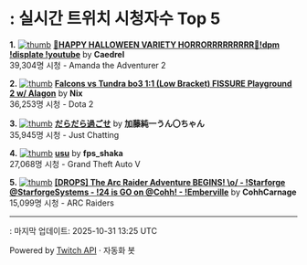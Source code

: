 # : 실시간 트위치 시청자수 Top 5

**1.** [![thumb](https://static-cdn.jtvnw.net/previews-ttv/live_user_caedrel-320x180.jpg)](https://twitch.tv/Caedrel)
**[🔴HAPPY HALLOWEEN VARIETY HORRORRRRRRRRR🔴!dpm !displate !youtube](https://twitch.tv/Caedrel)** by **Caedrel**<br>39,304명 시청  - Amanda the Adventurer 2

**2.** [![thumb](https://static-cdn.jtvnw.net/previews-ttv/live_user_nix-320x180.jpg)](https://twitch.tv/Nix)
**[Falcons vs Tundra bo3 1:1 (Low Bracket) FISSURE Playground 2 w/ Alagon](https://twitch.tv/Nix)** by **Nix**<br>36,253명 시청  - Dota 2

**3.** [![thumb](https://static-cdn.jtvnw.net/previews-ttv/live_user_kato_junichi0817-320x180.jpg)](https://twitch.tv/加藤純一うん〇ちゃん)
**[だらだら過ごせ](https://twitch.tv/加藤純一うん〇ちゃん)** by **加藤純一うん〇ちゃん**<br>35,945명 시청  - Just Chatting

**4.** [![thumb](https://static-cdn.jtvnw.net/previews-ttv/live_user_fps_shaka-320x180.jpg)](https://twitch.tv/fps_shaka)
**[usu](https://twitch.tv/fps_shaka)** by **fps_shaka**<br>27,068명 시청  - Grand Theft Auto V

**5.** [![thumb](https://static-cdn.jtvnw.net/previews-ttv/live_user_cohhcarnage-320x180.jpg)](https://twitch.tv/CohhCarnage)
**[[DROPS] The Arc Raider Adventure BEGINS! \o/ - !Starforge @StarforgeSystems - !24 is GO on @Cohh! - !Emberville](https://twitch.tv/CohhCarnage)** by **CohhCarnage**<br>15,099명 시청  - ARC Raiders


---
: 마지막 업데이트: 2025-10-31 13:25 UTC

Powered by [Twitch API](https://dev.twitch.tv/docs/api/reference) · 자동화 봇